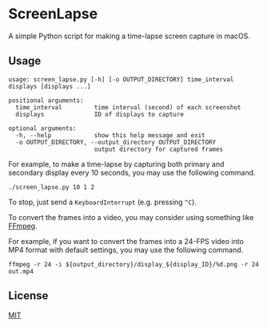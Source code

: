 # ScreenLapse

A simple Python script for making a time-lapse screen capture in macOS.

## Usage

```text
usage: screen_lapse.py [-h] [-o OUTPUT_DIRECTORY] time_interval displays [displays ...]

positional arguments:
  time_interval         time interval (second) of each screenshot
  displays              ID of displays to capture

optional arguments:
  -h, --help            show this help message and exit
  -o OUTPUT_DIRECTORY, --output_directory OUTPUT_DIRECTORY
                        output directory for captured frames
```

For example, to make a time-lapse by capturing both primary and secondary display every 10 seconds,
you may use the following command.

```shell script
./screen_lapse.py 10 1 2
```

To stop, just send a `KeyboardInterrupt` (e.g. pressing `^C`).

To convert the frames into a video, you may consider using something like [FFmpeg](https://ffmpeg.org/).

For example, if you want to convert the frames into a 24-FPS video into MP4 format with default settings,
you may use the following command.

```shell script
ffmpeg -r 24 -i ${output_directory}/display_${display_ID}/%d.png -r 24 out.mp4
```

## License

[MIT](./LICENSE)
